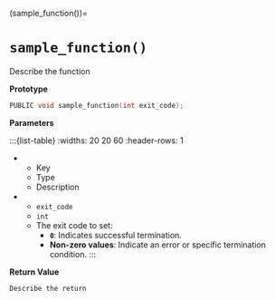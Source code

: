 (sample_function())=
# `sample_function()`

Describe the function

**Prototype**

```C
PUBLIC void sample_function(int exit_code);
```

**Parameters**

:::{list-table}
:widths: 20 20 60
:header-rows: 1
* - Key
  - Type
  - Description
* - `exit_code`
  - `int`
  - The exit code to set:
    - **`0`**: Indicates successful termination.
    - **Non-zero values**: Indicate an error or specific termination condition.
:::

**Return Value**

    Describe the return
